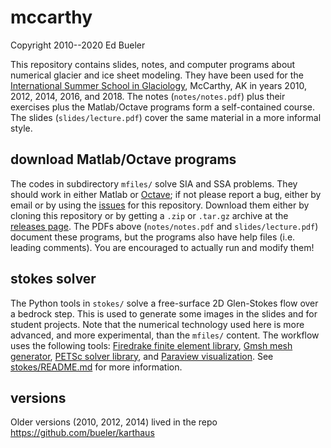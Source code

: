 mccarthy
========

Copyright 2010--2020  Ed Bueler

This repository contains slides, notes, and computer programs about numerical glacier and ice sheet modeling.  They have been used for the [International Summer School in Glaciology](http://glaciers.gi.alaska.edu/courses/summerschool), McCarthy, AK in years 2010, 2012, 2014, 2016, and 2018.  The notes (`notes/notes.pdf`) plus their exercises plus the Matlab/Octave programs form a self-contained course.  The slides (`slides/lecture.pdf`) cover the same material in a more informal style.


download Matlab/Octave programs
-------------------------------

The codes in subdirectory `mfiles/` solve SIA and SSA problems.  They should work in either Matlab or [Octave](https://www.gnu.org/software/octave/); if not please report a bug, either by email or by using the [issues](https://github.com/bueler/mccarthy/issues) for this repository.  Download them either by cloning this repository or by getting a `.zip` or `.tar.gz` archive at the [releases page](https://github.com/bueler/mccarthy/releases).  The PDFs above (`notes/notes.pdf` and `slides/lecture.pdf`) document these programs, but the programs also have help files (i.e. leading comments).  You are encouraged to actually run and modify them!


stokes solver
-------------

The Python tools in `stokes/` solve a free-surface 2D Glen-Stokes flow over a bedrock step.  This is used to generate some images in the slides and for student projects.  Note that the numerical technology used here is more advanced, and more experimental, than the `mfiles/` content.  The workflow uses the following tools: [Firedrake finite element library](https://www.firedrakeproject.org/), [Gmsh mesh generator](http://gmsh.info/), [PETSc solver library](http://www.mcs.anl.gov/petsc/), and [Paraview visualization](https://www.paraview.org/).  See [stokes/README.md](stokes/README.md) for more information.


versions
--------

Older versions (2010, 2012, 2014) lived in the repo https://github.com/bueler/karthaus

